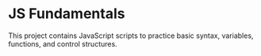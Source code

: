 # JS Fundamentals

This project contains JavaScript scripts to practice basic syntax, variables, functions, and control structures.
